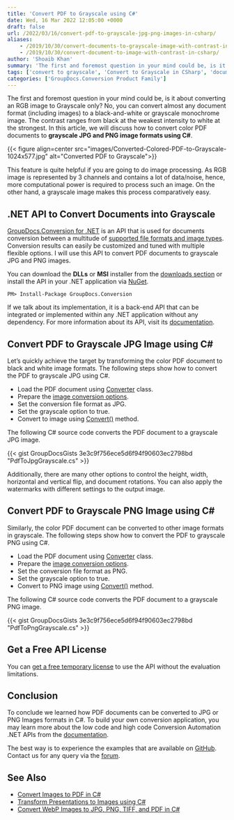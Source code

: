 ```yaml
---
title: 'Convert PDF to Grayscale using C#'
date: Wed, 16 Mar 2022 12:05:00 +0000
draft: false
url: /2022/03/16/convert-pdf-to-grayscale-jpg-png-images-in-csharp/
aliases:
    - /2019/10/30/convert-documents-to-grayscale-image-with-contrast-in-csharp/
    - /2019/10/30/convert-document-to-image-with-contrast-in-csharp/
author: 'Shoaib Khan'
summary: 'The first and foremost question in your mind could be, is it about converting an RGB image to Grayscale only? No, you can convert almost any document format (including images) to a black-and-white or grayscale monochrome image. The contrast ranges from black at the weakest intensity to white at the strongest. In this article, we will discuss **how to convert color PDF document to a grayscale JPG and PNG image formats using C#**.'
tags: ['convert to grayscale', 'Convert to Grayscale in CSharp', 'document to image', 'PDF to Grayscale', 'PDF to Grayscale in CSharp', 'PDF to JPG Grayscale', 'PDF to PNG Grayscale']
categories: ['GroupDocs.Conversion Product Family']
---
```


The first and foremost question in your mind could be, is it about converting an RGB image to Grayscale only? No, you can convert almost any document format (including images) to a black-and-white or grayscale monochrome image. The contrast ranges from black at the weakest intensity to white at the strongest. In this article, we will discuss how to convert color PDF documents to **grayscale JPG and PNG image formats using C#**.



{{< figure align=center src="images/Converted-Colored-PDF-to-Grayscale-1024x577.jpg" alt="Converted PDF to Grayscale">}}


This feature is quite helpful if you are going to do image processing. As RGB image is represented by 3 channels and contains a lot of data/noise, hence, more computational power is required to process such an image. On the other hand, a grayscale image makes this process comparatively easy.

## .NET API to Convert Documents into Grayscale

[GroupDocs.Conversion for .NET](https://products.groupdocs.com/conversion/net/) is an API that is used for documents conversion between a multitude of [supported file formats and image types](https://docs.groupdocs.com/conversion/net/supported-document-formats/). Conversion results can easily be customized and tuned with multiple flexible options. I will use this API to convert PDF documents to grayscale JPG and PNG images.

You can download the **DLLs** or **MSI** installer from the [downloads section](https://downloads.groupdocs.com/conversion) or install the API in your .NET application via [NuGet](https://www.nuget.org/packages/groupdocs.conversion).

```
PM> Install-Package GroupDocs.Conversion
```

  
If we talk about its implementation, it is a back-end API that can be integrated or implemented within any .NET application without any dependency. For more information about its API, visit its [documentation](https://docs.groupdocs.com/conversion/net/).

## Convert PDF to Grayscale JPG Image using C#

Let’s quickly achieve the target by transforming the color PDF document to black and white image formats. The following steps show how to convert the PDF to grayscale JPG using C#.

*   Load the PDF document using [Converter](https://apireference.groupdocs.com/conversion/net/groupdocs.conversion/converter) class.
*   Prepare the [image conversion options](https://apireference.groupdocs.com/conversion/net/groupdocs.conversion.options.convert/imageconvertoptions).
*   Set the conversion file format as JPG.
*   Set the grayscale option to true.
*   Convert to image using [Convert()](https://apireference.groupdocs.com/conversion/net/groupdocs.conversion/converter/methods/convert/index) method.

The following C# source code converts the PDF document to a grayscale JPG image.

{{< gist GroupDocsGists 3e3c9f756ece5d6f94f90603ec2798bd "PdfToJpgGrayscale.cs" >}}

Additionally, there are many other options to control the height, width, horizontal and vertical flip, and document rotations. You can also apply the watermarks with different settings to the output image.

## Convert PDF to Grayscale PNG Image using C#

Similarly, the color PDF document can be converted to other image formats in grayscale. The following steps show how to convert the PDF to grayscale PNG using C#.

*   Load the PDF document using [Converter](https://apireference.groupdocs.com/conversion/net/groupdocs.conversion/converter) class.
*   Prepare the [image conversion options](https://apireference.groupdocs.com/conversion/net/groupdocs.conversion.options.convert/imageconvertoptions).
*   Set the conversion file format as PNG.
*   Set the grayscale option to true.
*   Convert to PNG image using [Convert()](https://apireference.groupdocs.com/conversion/net/groupdocs.conversion/converter/methods/convert/index) method.

The following C# source code converts the PDF document to a grayscale PNG image.

{{< gist GroupDocsGists 3e3c9f756ece5d6f94f90603ec2798bd "PdfToPngGrayscale.cs" >}}

## Get a Free API License

You can [get a free temporary license](https://purchase.groupdocs.com/temporary-license) to use the API without the evaluation limitations.

## Conclusion

To conclude we learned how PDF documents can be converted to JPG or PNG Images formats in C#. To build your own conversion application, you may learn more about the low code and high code Conversion Automation .NET APIs from the [documentation](https://docs.groupdocs.com/conversion/net/).

The best way is to experience the examples that are available on [GitHub](https://github.com/groupdocs-conversion). Contact us for any query via the [forum](https://forum.groupdocs.com/).

## See Also

*   [Convert Images to PDF in C#](https://blog.groupdocs.com/2021/05/19/convert-images-to-pdf-in-csharp/)
*   [Transform Presentations to Images using C#](https://blog.groupdocs.com/2022/01/10/convert-presentations-to-images-using-csharp/)
*   [Convert WebP Images to JPG, PNG, TIFF, and PDF in C#](https://blog.groupdocs.com/2020/06/30/convert-webp-to-jpg-png-tiff-and-pdf-in-csharp/)




